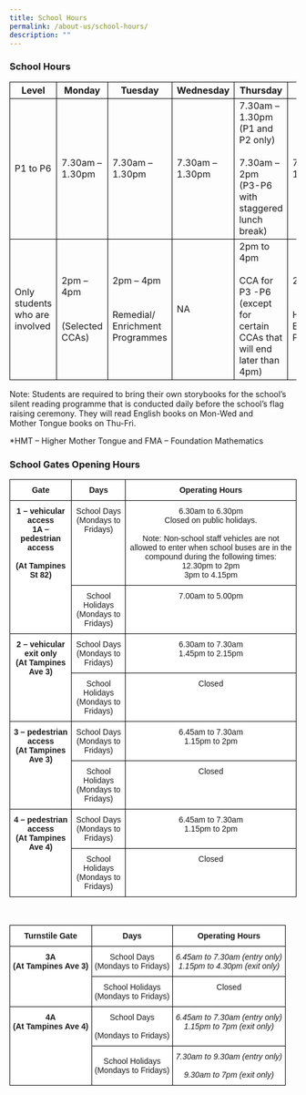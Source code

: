 ```yaml
---
title: School Hours
permalink: /about-us/school-hours/
description: ""
---
```

### School Hours

<style type="text/css">
table { border-collapse: collapse;}
td {border: 1px solid black; text-align: left;}
</style>

<table>
<thead style="border: 1px solid black">
  <tr>
    <th style="border: 1px solid black">Level</th>
    <th style="border: 1px solid black">Monday</th>
    <th style="border: 1px solid black">Tuesday</th>
    <th style="border: 1px solid black">Wednesday</th>
    <th style="border: 1px solid black">Thursday</th>
    <th style="border: 1px solid black">Friday</th>
  </tr>
</thead>
<tbody>
  <tr>
    <td style="border: 1px solid black">P1 to P6</td>
    <td style="border: 1px solid black">7.30am – 1.30pm</td>
    <td style="border: 1px solid black">7.30am – 1.30pm</td>
    <td style="border: 1px solid black">7.30am – 1.30pm</td>
    <td style="border: 1px solid black">7.30am – 1.30pm<br>(P1 and P2 only)<br><br>7.30am – 2pm<br>(P3-P6 with staggered lunch break)</td>
    <td style="border: 1px solid black">7.30am – 1.30pm</td>
  </tr>
  <tr>
    <td style="border: 1px solid black">Only students who are involved</td>
    <td style="border: 1px solid black">2pm – 4pm<br><br><br>(Selected CCAs)</td>
    <td style="border: 1px solid black">2pm – 4pm<br><br><br>Remedial/<br>Enrichment <br>Programmes</td>
    <td style="border: 1px solid black">NA</td>
    <td style="border: 1px solid black">2pm to 4pm<br><br>CCA for P3 -P6<br>(except for certain CCAs that will end later than 4pm)</td>
    <td style="border: 1px solid black">2pm to 4pm<br><br><br>HMT/FMA/<br>Enrichment <br>Programmes</td>
  </tr>
</tbody>
</table>
  

Note: Students are required to bring their own storybooks for the school’s silent reading programme that is conducted daily before the school’s flag raising ceremony. They will read English books on Mon-Wed and  
Mother Tongue books on Thu-Fri. 

  

\*HMT – Higher Mother Tongue and FMA – Foundation Mathematics

### School Gates Opening Hours

<style type="text/css">
.tg  {border-collapse:collapse;border-spacing:0;}
.tg td{border-color:black;border-style:solid;border-width:1px;font-family:Arial, sans-serif;font-size:14px;
  overflow:hidden;padding:10px 5px;word-break:normal;}
.tg th{border-color:black;border-style:solid;border-width:1px;font-family:Arial, sans-serif;font-size:14px;
  font-weight:normal;overflow:hidden;padding:10px 5px;word-break:normal;}
.tg .tg-9hzb{background-color:#FFF;font-weight:bold;text-align:center;vertical-align:top}
.tg .tg-7yig{background-color:#FFF;text-align:center;vertical-align:top}
</style>
<table class="tg">
<thead>
  <tr>
    <th class="tg-9hzb">Gate</th>
    <th class="tg-9hzb">Days</th>
    <th class="tg-9hzb">Operating Hours</th>
  </tr>
</thead>
<tbody>
  <tr>
    <td class="tg-9hzb" rowspan="2">1<span style="font-weight:bold"> </span>– vehicular access<br>1A – pedestrian access<br> <br>(At Tampines St 82)</td>
    <td class="tg-7yig">School Days<br><span style="background-color:initial">(Mondays to Fridays)</span></td>
    <td class="tg-7yig">6.30am to 6.30pm<br>Closed on public holidays.<br> <br>Note: Non-school staff vehicles are not allowed to enter when school buses are in the compound during the following times:<br>12.30pm to 2pm<br><span style="background-color:initial">3pm to 4.15pm </span></td>
  </tr>
  <tr>
    <td class="tg-7yig">School Holidays<br><span style="background-color:initial"> (Mondays to Fridays)</span></td>
    <td class="tg-7yig">7.00am to 5.00pm</td>
  </tr>
  <tr>
    <td class="tg-9hzb" rowspan="2">2 – vehicular exit only<br>(At Tampines Ave 3)</td>
    <td class="tg-7yig">School Days<br><span style="background-color:initial">(Mondays to Fridays)</span></td>
    <td class="tg-7yig">6.30am to 7.30am<br><span style="background-color:initial">1.45pm to 2.15pm</span></td>
  </tr>
  <tr>
    <td class="tg-7yig">School Holidays<br><span style="background-color:initial">(Mondays to Fridays)</span></td>
    <td class="tg-7yig">Closed</td>
  </tr>
  <tr>
    <td class="tg-9hzb" rowspan="2">3 – pedestrian access<br>(At Tampines Ave 3)</td>
    <td class="tg-7yig">School Days<br><span style="background-color:initial">(Mondays to Fridays)</span></td>
    <td class="tg-7yig">6.45am to 7.30am<br><span style="background-color:initial">1.15pm to 2pm</span></td>
  </tr>
  <tr>
    <td class="tg-7yig">School Holidays<br><span style="background-color:initial">(Mondays to Fridays)</span></td>
    <td class="tg-7yig">Closed</td>
  </tr>
  <tr>
    <td class="tg-9hzb" rowspan="2">4 – pedestrian access<br>(At Tampines Ave 4)</td>
    <td class="tg-7yig">School Days<br><span style="background-color:initial">(Mondays to Fridays)</span></td>
    <td class="tg-7yig">6.45am to 7.30am<br><span style="background-color:initial">1.15pm to 2pm</span></td>
  </tr>
  <tr>
    <td class="tg-7yig">School Holidays<br><span style="background-color:initial">(Mondays to Fridays)</span></td>
    <td class="tg-7yig">Closed</td>
  </tr>
</tbody>
</table><br>

<style type="text/css">
.tg  {border-collapse:collapse;border-spacing:0;}
.tg td{border-color:black;border-style:solid;border-width:1px;font-family:Arial, sans-serif;font-size:14px;
  overflow:hidden;padding:10px 5px;word-break:normal;}
.tg th{border-color:black;border-style:solid;border-width:1px;font-family:Arial, sans-serif;font-size:14px;
  font-weight:normal;overflow:hidden;padding:10px 5px;word-break:normal;}
.tg .tg-9hzb{background-color:#FFF;font-weight:bold;text-align:center;vertical-align:top}
.tg .tg-7yig{background-color:#FFF;text-align:center;vertical-align:top}
.tg .tg-wzxj{background-color:#FFF;font-style:italic;text-align:center;vertical-align:top}
.tg .tg-f4yw{background-color:#FFF;text-align:center;vertical-align:middle}
</style>
<table class="tg">
<thead>
  <tr>
    <th class="tg-9hzb">Turnstile Gate</th>
    <th class="tg-9hzb">Days</th>
    <th class="tg-9hzb">Operating Hours</th>
  </tr>
</thead>
<tbody>
  <tr>
    <td class="tg-9hzb" rowspan="2">3A<br>(At Tampines Ave 3)</td>
    <td class="tg-7yig">School Days<br><span style="background-color:initial">(Mondays to Fridays)</span></td>
    <td class="tg-wzxj">6.45am to 7.30am (entry only)<br><span style="background-color:initial">1.15pm to 4.30pm (exit only)</span></td>
  </tr>
  <tr>
    <td class="tg-7yig">School Holidays<br>(<span style="background-color:initial">Mondays to Fridays)</span></td>
    <td class="tg-7yig">Closed</td>
  </tr>
  <tr>
    <td class="tg-9hzb" rowspan="2">4A<br>(At Tampines Ave 4)</td>
    <td class="tg-f4yw">School Days<br><br><span style="background-color:initial">(Mondays to Fridays)</span></td>
    <td class="tg-wzxj">6.45am to 7.30am (entry only)<br><span style="background-color:initial">1.15pm to 7pm (exit only)</span></td>
  </tr>
  <tr>
    <td class="tg-f4yw">School Holidays<br>(<span style="background-color:initial">Mondays to Fridays)</span></td>
    <td class="tg-wzxj">7.30am to 9.30am (entry only)<br><br><span style="background-color:initial">9.30am to 7pm (exit only)</span></td>
  </tr>
</tbody>
</table>